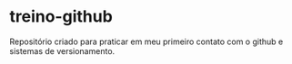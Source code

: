 # treino-github
Repositório criado para praticar em meu primeiro contato com o github e sistemas de versionamento. 

